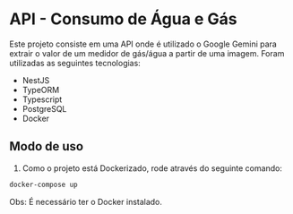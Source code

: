 # API - Consumo de Água e Gás

Este projeto consiste em uma API onde é utilizado o Google Gemini para extrair o valor de um medidor de gás/água a partir de uma imagem.
Foram utilizadas as seguintes tecnologias:

- NestJS
- TypeORM
- Typescript
- PostgreSQL
- Docker

## Modo de uso

1. Como o projeto está Dockerizado, rode através do seguinte comando:

```bash
docker-compose up
```

Obs: É necessário ter o Docker instalado.
